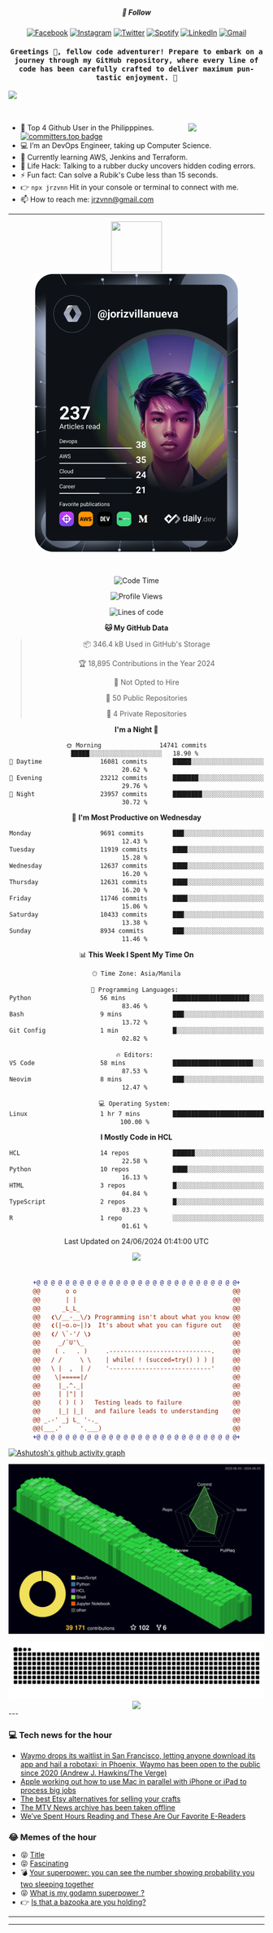 <h5 align="center">💬 Follow</h5>
<div align="center">

[![Facebook](https://img.shields.io/badge/Facebook-%231877F2.svg?style=for-the-badge&logo=Facebook&logoColor=white)](https://www.facebook.com/Horisyo/)
[![Instagram](https://img.shields.io/badge/Instagram-%23E4405F.svg?style=for-the-badge&logo=Instagram&logoColor=white)](https://www.instagram.com/jrzvnn_/)
[![Twitter](https://img.shields.io/badge/Twitter-%231DA1F2.svg?style=for-the-badge&logo=Twitter&logoColor=white)](https://twitter.com/jrz_studies)
[![Spotify](https://img.shields.io/badge/Spotify-%231ED760.svg?style=for-the-badge&logo=Spotify&logoColor=white)](https://open.spotify.com/user/217td4qrc6mzqjodfalmzjpdi?si=b93099b9078c4ccb)
[![LinkedIn](https://img.shields.io/badge/LinkedIn-%230077B5.svg?style=for-the-badge&logo=LinkedIn&logoColor=white)](https://www.linkedin.com/in/jrz-vnn/)
[![Gmail](https://img.shields.io/badge/Gmail-D14836?style=for-the-badge&logo=gmail&logoColor=white)](mailto:jrzvnn@gmail.com)

</div>
<h4 align="center"><samp>Greetings 👋, fellow code adventurer! Prepare to embark on a journey through my GitHub repository, where every line of code has been carefully crafted to deliver maximum pun-tastic enjoyment. 🚀 </samp></h4>

<!--horizontal divider(gradiant)-->
<img src="https://user-images.githubusercontent.com/73097560/115834477-dbab4500-a447-11eb-908a-139a6edaec5c.gif">

&nbsp; 

<img align='right' src='https://github.com/Rishit-dagli/Rishit-dagli/blob/master/images/octocat-anime.gif' width='150"'>

- 🚀 Top 4 Github User in the Philipppines. [![committers.top badge](https://user-badge.committers.top/philippines/jrzvnn.svg)](https://user-badge.committers.top/philippines/USERNAME)
- 💻 I’m an DevOps Engineer, taking up Computer Science.
- 🤖 Currently learning AWS, Jenkins and Terraform.
- 🎯 Life Hack: Talking to a rubber ducky uncovers hidden coding errors.
- ⚡ Fun fact: Can solve a Rubik's Cube less than 15 seconds.
- 👉 `npx jrzvnn` Hit in your console or terminal to connect with me.
- 📫 How to reach me: jrzvnn@gmail.com

---

<!--🖼️OCTOCAT-->
<p align="center">

<img src="https://media.giphy.com/media/IP7sarl7C5lSFCw9rG/giphy.gif"  width="100px" height="100px">
<br />
<a href="https://app.daily.dev/jorizvillanueva"><img src="https://github.com/jrzvnn/jrzvnn/blob/main/devcard.svg" width="400" alt="Joriz Dev Card"/></a>
</p>

<br />
<div align="center">

<!--START_SECTION:waka-->
![Code Time](http://img.shields.io/badge/Code%20Time-259%20hrs%2059%20mins-blue)

![Profile Views](http://img.shields.io/badge/Profile%20Views-54-blue)

![Lines of code](https://img.shields.io/badge/From%20Hello%20World%20I%27ve%20Written-1.6%20million%20lines%20of%20code-blue)

**🐱 My GitHub Data** 

> 📦 346.4 kB Used in GitHub's Storage 
 > 
> 🏆 18,895 Contributions in the Year 2024
 > 
> 🚫 Not Opted to Hire
 > 
> 📜 50 Public Repositories 
 > 
> 🔑 4 Private Repositories 
 > 
**I'm a Night 🦉** 

```text
🌞 Morning                14741 commits       █████░░░░░░░░░░░░░░░░░░░░   18.90 % 
🌆 Daytime                16081 commits       █████░░░░░░░░░░░░░░░░░░░░   20.62 % 
🌃 Evening                23212 commits       ███████░░░░░░░░░░░░░░░░░░   29.76 % 
🌙 Night                  23957 commits       ████████░░░░░░░░░░░░░░░░░   30.72 % 
```
📅 **I'm Most Productive on Wednesday** 

```text
Monday                   9691 commits        ███░░░░░░░░░░░░░░░░░░░░░░   12.43 % 
Tuesday                  11919 commits       ████░░░░░░░░░░░░░░░░░░░░░   15.28 % 
Wednesday                12637 commits       ████░░░░░░░░░░░░░░░░░░░░░   16.20 % 
Thursday                 12631 commits       ████░░░░░░░░░░░░░░░░░░░░░   16.20 % 
Friday                   11746 commits       ████░░░░░░░░░░░░░░░░░░░░░   15.06 % 
Saturday                 10433 commits       ███░░░░░░░░░░░░░░░░░░░░░░   13.38 % 
Sunday                   8934 commits        ███░░░░░░░░░░░░░░░░░░░░░░   11.46 % 
```


📊 **This Week I Spent My Time On** 

```text
🕑︎ Time Zone: Asia/Manila

💬 Programming Languages: 
Python                   56 mins             █████████████████████░░░░   83.46 % 
Bash                     9 mins              ███░░░░░░░░░░░░░░░░░░░░░░   13.72 % 
Git Config               1 min               █░░░░░░░░░░░░░░░░░░░░░░░░   02.82 % 

🔥 Editors: 
VS Code                  58 mins             ██████████████████████░░░   87.53 % 
Neovim                   8 mins              ███░░░░░░░░░░░░░░░░░░░░░░   12.47 % 

💻 Operating System: 
Linux                    1 hr 7 mins         █████████████████████████   100.00 % 
```

**I Mostly Code in HCL** 

```text
HCL                      14 repos            ██████░░░░░░░░░░░░░░░░░░░   22.58 % 
Python                   10 repos            ████░░░░░░░░░░░░░░░░░░░░░   16.13 % 
HTML                     3 repos             █░░░░░░░░░░░░░░░░░░░░░░░░   04.84 % 
TypeScript               2 repos             █░░░░░░░░░░░░░░░░░░░░░░░░   03.23 % 
R                        1 repo              ░░░░░░░░░░░░░░░░░░░░░░░░░   01.61 % 
```




 Last Updated on 24/06/2024 01:41:00 UTC
<!--END_SECTION:waka-->

<img src="https://wakatime.com/share/@jrzvnn/70a4618c-7cd9-4016-b7b9-eabe75c837ee.svg">

<br />
<br />

```diff
+@ @ @ @ @ @ @ @ @ @ @ @ @ @ @ @ @ @ @ @ @ @ @ @ @ @ @ @+
@@       o o                                           @@
@@       | |                                           @@
@@      _L_L_                                          @@
@@   ❮\/__-__\/❯ Programming isn't about what you know @@
@@   ❮(|~o.o~|)❯  It's about what you can figure out   @@
@@   ❮/ \`-'/ \❯                                       @@
@@     _/`U'\_                                         @@
@@    ( .   . )     .----------------------------.     @@
@@   / /     \ \    | while( ! (succed=try() ) ) |     @@
@@   \ |  ,  | /    '----------------------------'     @@
@@    \|=====|/                                        @@
@@     |_.^._|                                         @@
@@     | |"| |                                         @@
@@     ( ) ( )   Testing leads to failure              @@
@@     |_| |_|   and failure leads to understanding    @@
@@ _.-' _j L_ '-._                                     @@
@@(___.'     '.___)                                    @@
+@ @ @ @ @ @ @ @ @ @ @ @ @ @ @ @ @ @ @ @ @ @ @ @ @ @ @ @+

```

</div>


[![Ashutosh's github activity graph](https://github-readme-activity-graph.vercel.app/graph?username=jrzvnn&theme=github-compact)](https://github.com/ashutosh00710/github-readme-activity-graph)


![svg](profile-3d-contrib/profile-night-green.svg)

<div align="center">
<img src="https://github.com/jrzvnn/jrzvnn/blob/output/github-snake-dark.svg">
</div>

<div align=center>
<img align=center src=https://metrics.lecoq.io/jrzvnn?template=classic&isocalendar=1&languages=1&achievements=1&base=header%2C%20activity%2C%20community%2C%20repositories%2C%20metadata&base.indepth=false&base.hireable=false&base.skip=false&isocalendar=false&isocalendar.duration=full-year&languages=false&languages.limit=8&languages.threshold=0%25&languages.other=false&languages.colors=github&languages.sections=most-used&languages.indepth=false&languages.analysis.timeout=15&languages.analysis.timeout.repositories=7.5&languages.categories=markup%2C%20programming&languages.recent.categories=markup%2C%20programming&languages.recent.load=300&languages.recent.days=14&achievements=false&achievements.threshold=C&achievements.secrets=true&achievements.display=detailed&achievements.limit=0&config.timezone=Asia%2FManila)
</div>
<div align="left">
---

### 💻 Tech news for the hour

<!-- TECH:START -->
 - [Waymo drops its waitlist in San Francisco, letting anyone download its app and hail a robotaxi; in Phoenix, Waymo has been open to the public since 2020 &lpar;Andrew J. Hawkins/The Verge&rpar;](http://www.techmeme.com/240625/p17#a240625p17)
 - [Apple working out how to use Mac in parallel with iPhone or iPad to process big jobs](https://appleinsider.com/articles/24/06/25/apple-working-out-how-to-use-mac-in-parallel-with-iphone-or-ipad-to-process-big-jobs?utm_medium=rss)
 - [The best Etsy alternatives for selling your crafts](https://www.theverge.com/23013610/etsy-crafts-sell-creative-amazon-shopify-how-to)
 - [The MTV News archive has been taken offline](https://www.theverge.com/2024/6/25/24185548/mtv-news-archived-offline-paramount-global)
 - [We’ve Spent Hours Reading and These Are Our Favorite E-Readers](https://www.wired.com/gallery/best-ereaders/)<!-- TECH:END -->

### 😂 Memes of the hour

<!-- MEMES:START -->
 - 😝 [Title](http://9gag.com/gag/aO8mpZv)
 - 😝 [Fascinating](http://9gag.com/gag/aPAGrYn)
 - 💣 [Your superpower: you can see the number showing probability you two sleeping together](http://9gag.com/gag/a87jVvZ)
 - 😝 [What is my godamn superpower ?](http://9gag.com/gag/aLnBbn6)
 - 👉 [Is that a bazooka are you holding?](http://9gag.com/gag/an7BWQn)<!-- MEMES:END -->

---

---
